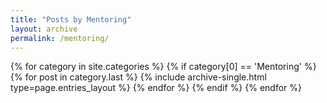 ```yaml
---
title: "Posts by Mentoring"
layout: archive
permalink: /mentoring/
---
```


{% for category in site.categories %}
  {% if category[0] == 'Mentoring' %}
    {% for post in category.last %}
      {% include archive-single.html type=page.entries_layout %}
    {% endfor %}
  {% endif %}
{% endfor %}